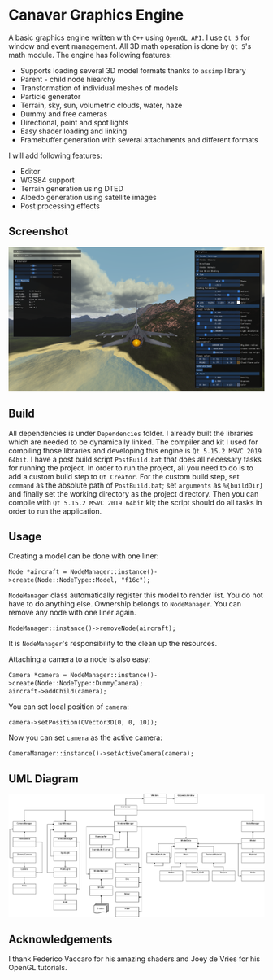 # Canavar Graphics Engine

A basic graphics engine written with `C++` using `OpenGL API`.
I use `Qt 5` for window and event management.
All 3D math operation is done by `Qt 5`'s math module.
The engine has following features:
- Supports loading several 3D model formats thanks to `assimp` library
- Parent - child node hiearchy
- Transformation of individual meshes of models
- Particle generator
- Terrain, sky, sun, volumetric clouds, water, haze
- Dummy and free cameras
- Directional, point and spot lights
- Easy shader loading and linking
- Framebuffer generation with several attachments and different formats 

I will add following features:
- Editor
- WGS84 support
- Terrain generation using DTED
- Albedo generation using satellite images
- Post processing effects

## Screenshot
![](Screenshot-2022-08-25-073955.png)

## Build
All dependencies is under `Dependencies` folder. I already built the libraries which are needed to be dynamically linked. The compiler and kit I used for compiling those libraries and developing this engine is  `Qt 5.15.2 MSVC 2019 64bit`.
I have a post build script `PostBuild.bat` that does all necessary tasks for running the project. 
In order to run the project, all you need to do is to add a custom build step to `Qt Creator`. 
For the custom build step, set `command` as the absolute path of `PostBuild.bat`;
set `arguments` as `%{buildDir}`
and finally set the working directory as the project directory. 
Then you can compile with `Qt 5.15.2 MSVC 2019 64bit` kit;
the script should do all tasks in order to run the application.

## Usage
Creating a model can be done with one liner:
```
Node *aircraft = NodeManager::instance()->create(Node::NodeType::Model, "f16c");
```
`NodeManager` class automatically register this model to render list. You do not have to do anything else.
Ownership belongs to `NodeManager`. You can remove any node with one liner again.
```
NodeManager::instance()->removeNode(aircraft);
```
It is `NodeManager`'s responsibility to the clean up the resources.

Attaching a camera to a node is also easy:
```
Camera *camera = NodeManager::instance()->create(Node::NodeType::DummyCamera);
aircraft->addChild(camera);
```
You can set local position of `camera`:

```
camera->setPosition(QVector3D(0, 0, 10));
```
Now you can set `camera` as the active camera:

```
CameraManager::instance()->setActiveCamera(camera);
```
## UML Diagram
![](UML.png)
## Acknowledgements
I thank Federico Vaccaro for his amazing shaders and Joey de Vries for his OpenGL tutorials.
